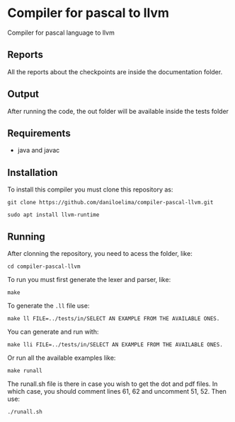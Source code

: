 # Compiler for pascal to llvm
Compiler for pascal language to llvm

## Reports
All the reports about the checkpoints are inside the documentation folder.

## Output
After running the code, the out folder will be available inside the tests folder

## Requirements
- java and javac

## Installation
To install this compiler you must clone this repository as:
  ``` 
  git clone https://github.com/daniloelima/compiler-pascal-llvm.git 
  ```

  ```
  sudo apt install llvm-runtime
  ```

## Running
After clonning the repository, you need to acess the folder, like:
  ```
  cd compiler-pascal-llvm
  ```

To run you must first generate the lexer and parser, like:
  ``` 
  make 
  ```

To generate the `.ll` file use:
  ``` 
  make ll FILE=../tests/in/SELECT AN EXAMPLE FROM THE AVAILABLE ONES.
  ```

You can generate and run with:
  ``` 
  make lli FILE=../tests/in/SELECT AN EXAMPLE FROM THE AVAILABLE ONES.
  ```

Or run all the available examples like:
  ```
  make runall
  ```

The runall.sh file is there in case you wish to get the dot and pdf files. In which case, you should comment lines 61, 62 and uncomment 51, 52. Then use:
  ```
  ./runall.sh
  ```